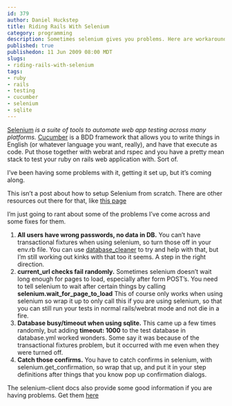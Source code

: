 ```yaml
--- 
id: 379
author: Daniel Huckstep
title: Riding Rails With Selenium
category: programming
description: Sometimes selenium gives you problems. Here are workarounds for some of them.
published: true
publishedon: 11 Jun 2009 08:00 MDT
slugs: 
- riding-rails-with-selenium
tags: 
- ruby
- rails
- testing
- cucumber
- selenium
- sqlite
---
```

[Selenium](http://seleniumhq.org/) *is a suite of tools to automate web
app testing across many platforms.* [Cucumber](http://cukes.info/) is a
BDD framework that allows you to write things in English (or whatever
language you want, really), and have that execute as code. Put those
together with webrat and rspec and you have a pretty mean stack to test
your ruby on rails web application with. Sort of.

I’ve been having some problems with it, getting it set up, but it’s
coming along.

This isn’t a post about how to setup Selenium from scratch. There are
other resources out there for that, like [this
page](http://wiki.github.com/aslakhellesoy/cucumber/setting-up-selenium)

I’m just going to rant about some of the problems I’ve come across and
some fixes for them.

1.  **All users have wrong passwords, no data in DB.** You can’t have
    transactional fixtures when using selenium, so turn those off in
    your env.rb file. You can use
    [database\_cleaner](https://github.com/bmabey/database_cleaner/tree)
    to try and help with that, but I’m still working out kinks with that
    too it seems. A step in the right direction.
2.  **current\_url checks fail randomly.** Sometimes selenium doesn’t
    wait long enough for pages to load, especially after form POST’s.
    You need to tell selenium to wait after certain things by calling
    **selenium.wait\_for\_page\_to\_load** This of course only works
    when using selenium so wrap it up to only call this if you are using
    selenium, so that you can still run your tests in normal
    rails/webrat mode and not die in a fire.
3.  **Database busy/timeout when using sqlite.** This came up a few
    times randomly, but adding **timeout: 1000** to the test database in
    database.yml worked wonders. Some say it was because of the
    transactional fixtures problem, but it occurred with me even when
    they were turned off.
4.  **Catch those confirms.** You have to catch confirms in selenium,
    with selenium.get\_confirmation, so wrap that up, and put it in your
    step definitions after things that you know pop up confirmation
    dialogs.

The selenium-client docs also provide some good information if you are
having problems. Get them [here](http://selenium-client.rubyforge.org/)